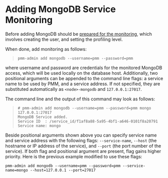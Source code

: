 # Adding MongoDB Service Monitoring

Before adding MongoDB should be [prepared for the monitoring](https://www.percona.com/doc/percona-monitoring-and-management/2.x/conf-mongodb.html), which involves creating the user, and setting the profiling level.

When done, add monitoring as follows:

> ```
> pmm-admin add mongodb --username=pmm --password=pmm
> ```

where username and password are credentials for the monitored MongoDB access,
which will be used locally on the database host. Additionally, two positional
arguments can be appended to the command line flags: a service name to be used
by PMM, and a service address. If not specified, they are substituted
automatically as `<node>-mongodb` and `127.0.0.1:27017`.

The command line and the output of this command may look as follows:

> ```
> # pmm-admin add mongodb --username=pmm --password=pmm mongo 127.0.0.1:27017
> MongoDB Service added.
> Service ID  : /service_id/f1af8a88-5a95-4bf1-a646-0101f8a20791
> Service name: mongo
> ```

Beside positional arguments shown above you can specify service name and
service address with the following flags: `--service-name`, `--host` (the
hostname or IP address of the service), and `--port` (the port number of the
service). If both flag and positional argument are present, flag gains higher
priority. Here is the previous example modified to use these flags:

```
pmm-admin add mongodb --username=pmm --password=pmm --service-name=mongo --host=127.0.0.1 --port=27017
```

